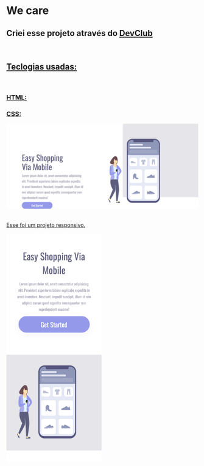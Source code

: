 <h1> We care </h1>
<h2> Criei esse projeto através do <a href="htpps://rodolfo.mori.com.br/devclub>"DevClub</a>DevClub </h2>
<br>
<h2>Teclogias usadas:</h2>
<br>
  <h3>HTML:</h3>
  <h3>CSS:</h3>

<img src="https://github.com/Henrich18/my-first-repository-git/blob/main/images/Project.png?raw=true" alt=" logo-image" width="700px">
<br>
<br>
<p> Esse foi um projeto responsivo.</p>


<img src="https://github.com/Henrich18/my-first-repository-git/blob/main/images/Project-phone.png?raw=true" width="250px">










